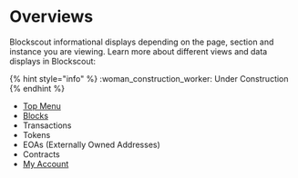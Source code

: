 # Overviews

Blockscout informational displays depending on the page, section and instance you are viewing. Learn more about different views and data displays in Blockscout:

{% hint style="info" %}
&#x20;:woman\_construction\_worker: Under Construction
{% endhint %}

* [Top Menu](top-menu.md)
* [Blocks](blocks.md)
* Transactions
* Tokens
* EOAs (Externally Owned Addresses)
* Contracts
* [My Account](../my-account/)





